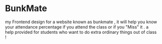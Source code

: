 # BunkMate
my Frontend design for a website known as bunkmate , it will help you know your attendance percentage if you attend the class or if you "Miss" it . a help provided for students  who want to do extra ordinary things out of class !
